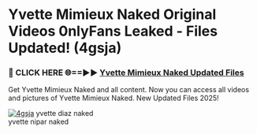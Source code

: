 # Yvette Mimieux Naked Original Videos 0nlyFans Leaked - Files Updated! (4gsja)

<h3>🔴 CLICK HERE 🌐==►► <a href="https://tinyurl.com/yckcrads" rel="nofollow">Yvette Mimieux Naked Updated Files</a></h3>

Get Yvette Mimieux Naked and all content. Now you can access all videos and pictures of Yvette Mimieux Naked. New Updated Files 2025!

[![4gsja](https://i.imgur.com/hpKpOFt.gif)](https://tinyurl.com/yckcrads)
yvette diaz naked<br>
yvette nipar naked